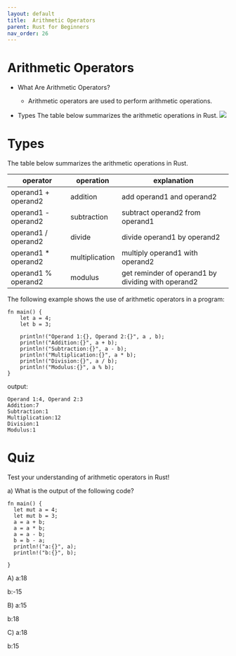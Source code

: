 ```yaml
---
layout: default
title:  Arithmetic Operators
parent: Rust for Beginners
nav_order: 26
---
```


# Arithmetic Operators

- What Are Arithmetic Operators?
    - Arithmetic operators are used to perform arithmetic operations.
    
- Types 
The table below summarizes the arithmetic operations in Rust.
![](https://raw.githubusercontent.com/sangam14/RustLabs/master/img/arth-op.png)


# Types
The table below summarizes the arithmetic operations in Rust.

| operator  	| operation  	| explanation 	|
|-	|-	|-	|
| operand1 + operand2 	| addition 	| add operand1 and operand2  	|
| operand1 - operand2  	| subtraction 	| subtract operand2 from operand1 	|
| operand1 / operand2 	| divide 	| divide operand1 by operand2 	|
| operand1 * operand2 	| multiplication 	| multiply operand1 with operand2 	|
| operand1 % operand2 	| modulus 	| get reminder of operand1 by dividing with operand2  	|
    

The following example shows the use of arithmetic operators in a program:

```
fn main() {
    let a = 4;
    let b = 3;
    
    println!("Operand 1:{}, Operand 2:{}", a , b);
    println!("Addition:{}", a + b);
    println!("Subtraction:{}", a - b);
    println!("Multiplication:{}", a * b);
    println!("Division:{}", a / b);
    println!("Modulus:{}", a % b);
}

```

output:

```
Operand 1:4, Operand 2:3
Addition:7
Subtraction:1
Multiplication:12
Division:1
Modulus:1

```

# Quiz 

Test your understanding of arithmetic operators in Rust!

a) What is the output of the following code?

```
fn main() {
  let mut a = 4;
  let mut b = 3;
  a = a + b;
  a = a * b;
  a = a - b;
  b = b - a;
  println!("a:{}", a);
  println!("b:{}", b);
   
}

```
A) a:18 <br>

   b:-15 <br>
   
B) a:15 <br>

   b:18 <br>
   
C) a:18 <br>

   b:15 <br>
   
   



